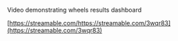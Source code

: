 Video demonstrating wheels results dashboard

[https://streamable.com/https://streamable.com/3wqr83](https://streamable.com/3wqr83)
